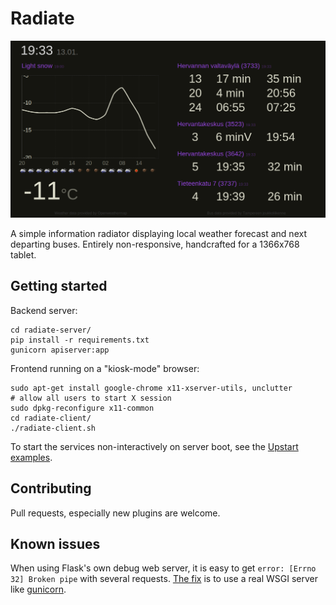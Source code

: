 # Radiate

![radiate](screenshot.png)

A simple information radiator displaying local weather forecast and next departing buses. Entirely non-responsive, handcrafted for a 1366x768 tablet.

## Getting started

Backend server:

    cd radiate-server/
    pip install -r requirements.txt
    gunicorn apiserver:app

Frontend running on a "kiosk-mode" browser:

    sudo apt-get install google-chrome x11-xserver-utils, unclutter
    # allow all users to start X session
    sudo dpkg-reconfigure x11-common
    cd radiate-client/
    ./radiate-client.sh

To start the services non-interactively on server boot, see the [Upstart examples](tools/upstart/).

## Contributing

Pull requests, especially new plugins are welcome.

## Known issues

When using Flask's own debug web server, it is easy to get `error: [Errno 32] Broken pipe` with several requests. [The fix](http://stackoverflow.com/questions/12591760/flask-broken-pipe-with-requests) is to use a real WSGI server like [gunicorn](http://gunicorn.org/).
